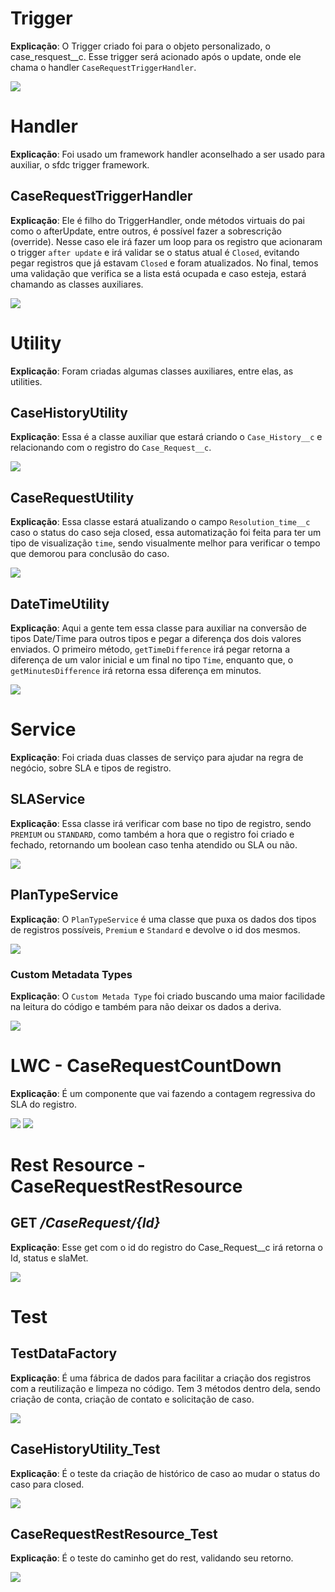 # Trigger
**Explicação**: O Trigger criado foi para o objeto personalizado, o case_resquest__c. Esse trigger será acionado após o update, onde ele chama o handler `CaseRequestTriggerHandler`.

![](./assets/images/trigger%20caserequesttrigger.png)


# Handler
**Explicação**: Foi usado um framework handler aconselhado a ser usado para auxiliar, o sfdc trigger framework.

## CaseRequestTriggerHandler
**Explicação**: Ele é filho do TriggerHandler, onde métodos virtuais do pai como o afterUpdate, entre outros, é possível fazer a sobrescrição (override). Nesse caso ele irá fazer um loop para os registro que acionaram o trigger `after update` e irá validar se o status atual é `Closed`, evitando pegar registros que já estavam `Closed` e foram atualizados.
No final, temos uma validação que verifica se a lista está ocupada e caso esteja, estará chamando as classes auxiliares.

![](./assets/images/CaseRequestTriggerHandler.png)

# Utility
**Explicação**: Foram criadas algumas classes auxiliares, entre elas, as utilities.

## CaseHistoryUtility
**Explicação**: Essa é a classe auxiliar que estará criando o `Case_History__c` e relacionando com o registro do `Case_Request__c`.

![](./assets/images/CaseHistoryUtility.png)

## CaseRequestUtility
**Explicação**: Essa classe estará atualizando o campo `Resolution_time__c` caso o status do caso seja closed, essa automatização foi feita para ter um tipo de visualização `time`, sendo visualmente melhor para verificar o tempo que demorou para conclusão do caso.

![](./assets/images/CaseRequestUtility.png)

## DateTimeUtility
**Explicação**: Aqui a gente tem essa classe para auxiliar na conversão de tipos Date/Time para outros tipos e pegar a diferença dos dois valores enviados. O primeiro método, `getTimeDifference` irá pegar retorna a diferença de um valor inicial e um final no tipo `Time`, enquanto que, o `getMinutesDifference` irá retorna essa diferença em minutos.

![](./assets/images/DateTimeUtility.png)

# Service
**Explicação**: Foi criada duas classes de serviço para ajudar na regra de negócio, sobre SLA e tipos de registro.

## SLAService
**Explicação**: Essa classe irá verificar com base no tipo de registro, sendo `PREMIUM` ou `STANDARD`, como também a hora que o registro foi criado e fechado, retornando um boolean caso tenha atendido ou SLA ou não.

![](/assets/images/SLAService.png)

## PlanTypeService
**Explicação**: O `PlanTypeService` é uma classe que puxa os dados dos tipos de registros possíveis, `Premium` e `Standard` e devolve o id dos mesmos.

![](./assets/images/PlanTypeService.png)

### Custom Metadata Types
**Explicação**: O `Custom Metada Type` foi criado buscando uma maior facilidade na leitura do código e também para não deixar os dados a deriva.

![](./assets/images/Custom%20Metada%20Types.jpg)

# LWC - CaseRequestCountDown
**Explicação**: É um componente que vai fazendo a contagem regressiva do SLA do registro.

![](./assets/images/caseRequestCountDown%20html.png)
![](./assets/images/caseRequestCountDown%20js.png)

# Rest Resource - CaseRequestRestResource
## GET ***/CaseRequest/{Id}***
**Explicação**: Esse get com o id do registro do Case_Request__c irá retorna o Id, status e slaMet.

![](./assets/images/CaseRequestRestResource.png)

# Test

## TestDataFactory
**Explicação**: É uma fábrica de dados para facilitar a criação dos registros com a reutilização e limpeza no código. Tem 3 métodos dentro dela, sendo criação de conta, criação de contato e solicitação de caso.

![](./assets/images/TestDataFactory.png)

## CaseHistoryUtility_Test
**Explicação**: É o teste da criação de histórico de caso ao mudar o status do caso para closed.

![](./assets/images/CaseHistoryUtility_Test.png)

## CaseRequestRestResource_Test
**Explicação**: É o teste do caminho get do rest, validando seu retorno.

![](./assets/images/CaseRequestRestResource_Test.png)